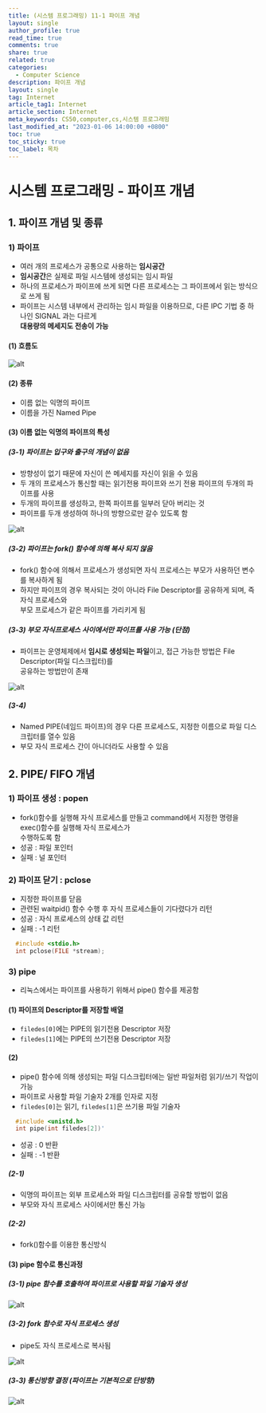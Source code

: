 ```yaml
---
title: (시스템 프로그래밍) 11-1 파이프 개념
layout: single
author_profile: true
read_time: true
comments: true
share: true
related: true
categories:
  - Computer Science
description: 파이프 개념
layout: single
tag: Internet
article_tag1: Internet
article_section: Internet
meta_keywords: CS50,computer,cs,시스템 프로그래밍
last_modified_at: "2023-01-06 14:00:00 +0800"
toc: true
toc_sticky: true
toc_label: 목차
---
```


# 시스템 프로그래밍 - 파이프 개념

## 1. 파이프 개념 및 종류

### 1) 파이프

- 여러 개의 프로세스가 공통으로 사용하는 **임시공간**
- **임시공간**은 실제로 파일 시스템에 생성되는 임시 파일
- 하나의 프로세스가 파이프에 쓰게 되면 다른 프로세스는 그 파이프에서 읽는 방식으로 쓰게 됨
- 파이프는 시스템 내부에서 관리하는 임시 파일을 이용하므로, 다른 IPC 기법 중 하나인 SIGNAL 과는 다르게  
  **대용량의 메세지도 전송이 가능**

#### (1) 흐름도

![alt](/assets/images/post/ComputerStudy/570.png)

#### (2) 종류

- 이름 없는 익명의 파이프
- 이름을 가진 Named Pipe

#### (3) 이름 없는 익명의 파이프의 특성

##### (3-1) 파이프는 입구와 출구의 개념이 없음

- 방향성이 없기 때문에 자신이 쓴 메세지를 자신이 읽을 수 있음
- 두 개의 프로세스가 통신할 때는 읽기전용 파이프와 쓰기 전용 파이프의 두개의 파이프를 사용
- 두개의 파이프를 생성하고, 한쪽 파이프를 일부러 닫아 버리는 것
- 파이프를 두개 생성하여 하나의 방향으로만 갈수 있도록 함

![alt](/assets/images/post/ComputerStudy/571.png)

##### (3-2) 파이프는 fork() 함수에 의해 복사 되지 않음

- fork() 함수에 의해서 프로세스가 생성되면 자식 프로세스는 부모가 사용하던 변수를 복사하게 됨
- 하지만 파이프의 경우 복사되는 것이 아니라 File Descriptor를 공유하게 되며, 즉 자식 프로세스와  
  부모 프로세스가 같은 파이프를 가리키게 됨

##### (3-3) 부모 자식프로세스 사이에서만 파이프를 사용 가능 (단점)

- 파이프는 운영체제에서 **임시로 생성되는 파일**이고, 접근 가능한 방법은 File Descriptor(파일 디스크립터)를  
  공유하는 방법만이 존재

![alt](/assets/images/post/ComputerStudy/572.png)

##### (3-4)

- Named PIPE(네임드 파이프)의 경우 다른 프로세스도, 지정한 이름으로 파일 디스크립터를 열수 있음
- 부모 자식 프로세스 간이 아니더라도 사용할 수 있음

## 2. PIPE/ FIFO 개념

### 1) 파이프 생성 : popen

- fork()함수를 실행해 자식 프로세스를 만들고 command에서 지정한 명령을 exec()함수를 실행해 자식 프로세스가  
  수행하도록 함
- 성공 : 파일 포인터
- 실패 : 널 포인터

### 2) 파이프 닫기 : pclose

- 지정한 파이프를 닫음
- 관련된 waitpid() 함수 수행 후 자식 프로세스들이 기다렸다가 리턴
- 성공 : 자식 프로세스의 상태 값 리턴
- 실패 : -1 리턴

```c
  #include <stdio.h>
  int pclose(FILE *stream);
```

### 3) pipe

- 리눅스에서는 파이프를 사용하기 위해서 pipe() 함수를 제공함

#### (1) 파이프의 Descriptor를 저장할 배열

- `filedes[0]`에는 PIPE의 읽기전용 Descriptor 저장
- `filedes[1]`에는 PIPE의 쓰기전용 Descriptor 저장

#### (2)

- pipe() 함수에 의해 생성되는 파일 디스크립터에는 일반 파일처럼 읽기/쓰기 작업이 가능
- 파이프로 사용할 파일 기술자 2개를 인자로 지정
- `filedes[0]`는 읽기, `filedes[1]`은 쓰기용 파일 기술자

```c
  #include <unistd.h>
  int pipe(int filedes[2])'
```

- 성공 : 0 반환
- 실패 : -1 반환

##### (2-1)

- 익명의 파이프는 외부 프로세스와 파일 디스크립터를 공유할 방법이 없음
- 부모와 자식 프로세스 사이에서만 통신 가능

##### (2-2)

- fork()함수를 이용한 통신방식

#### (3) pipe 함수로 통신과정

##### (3-1) pipe 함수를 호출하여 파이프로 사용할 파일 기술자 생성

![alt](/assets/images/post/ComputerStudy/573.png)

##### (3-2) fork 함수로 자식 프로세스 생성

- pipe도 자식 프로세스로 복사됨

![alt](/assets/images/post/ComputerStudy/574.png)

##### (3-3) 통신방향 결정 (파이프는 기본적으로 단방향)

![alt](/assets/images/post/ComputerStudy/575.png)
